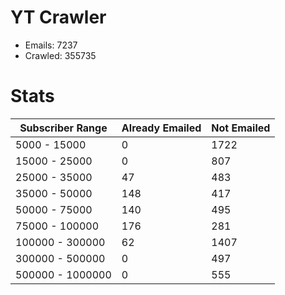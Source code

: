 # YT Crawler
- Emails: 7237
- Crawled: 355735

# Stats
| Subscriber Range  | Already Emailed | Not Emailed |
|-------|-------|-------|
| 5000 - 15000 | 0 | 1722 |
| 15000 - 25000 | 0 | 807 |
| 25000 - 35000 | 47 | 483 |
| 35000 - 50000 | 148 | 417 |
| 50000 - 75000 | 140 | 495 |
| 75000 - 100000 | 176 | 281 |
| 100000 - 300000 | 62 | 1407 |
| 300000 - 500000 | 0 | 497 |
| 500000 - 1000000 | 0 | 555 |
